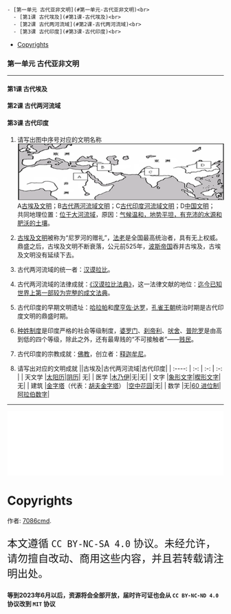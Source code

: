 
    - [第一单元 古代亚非文明](#第一单元-古代亚非文明)<br>
      - [第1课 古代埃及](#第1课-古代埃及)<br>
      - [第2课 古代两河流域](#第2课-古代两河流域)<br>
      - [第3课 古代印度](#第3课-古代印度)<br>
- [Copyrights](#copyrights)<br>

<div class="divider"></div>


<style>
main {
  /* font-family: "仿宋" !important */
}
</style>
### 第一单元 古代亚非文明

---

#### 第1课 古代埃及

#### 第2课 古代两河流域

#### 第3课 古代印度

1. 请写出图中序号对应的文明名称
    ![wh-1-1.png](/assets/wh-1-1.png)
    A<u>古埃及文明</u>；B<u>古代两河流域文明</u>；C<u>古代印度河流域文明</u>；D<u>中国文明</u>；<br>
    共同地理位置：<u>位于大河流域</u>，原因：<u>气候温和，地势平坦，有充沛的水源和肥沃的土壤</u>。

2. <u>古埃及文明</u>被称为“尼罗河的赠礼”，<u>法老</u>是全国最高统治者，具有无上权威。鼎盛之后，古埃及文明不断衰落，公元前525年，<u>波斯帝国</u>吞并古埃及，古埃及文明没有延续下去。

3. 古代两河流域的统一者：<u>汉谟拉比</u>。

4. 古代两河流域的法律成就：<u>《汉谟拉比法典》</u>，这一法律文献的地位：<u>迄今已知世界上第一部较为完整的成文法典</u>。

5. 古代印度的早期文明遗址：<u>哈拉帕</u>和<u>摩亨佐·达罗</u>，<u>孔雀王朝</u>统治时期是古代印度文明的鼎盛时期。

6. <u>种姓制度</u>是印度严格的社会等级制度，<u>婆罗门</u>、<u>刹帝利</u>、<u>吠舍</u>、<u>普陀罗</u>是由高到低的四个等级，除此之外，还有最卑贱的“不可接触者”——<u>贱民</u>。

7. 古代印度的宗教成就：<u>佛教</u>，创立者：<u>释迦牟尼</u>。

8. 请写出对应的文明成就
    ||古埃及|古代两河流域|古代印度|
    | :----: | :-: | :-: | :-: |
    | 天文学 |<u>太阳历</u>|<u>阴历</u>| 无|
    | 医学   |<u>木乃伊</u>|无|无|
    | 文字   |<u>象形文字</u>|<u>楔形文字</u>|无|
    | 建筑   |<u>金字塔</u>（代表：<u>胡夫金字塔</u>） |<u>空中花园</u>|无|
    | 数学   |无|<u>60 进位制</u>|<u>阿拉伯数字</u>|


---

<iframe src="/assets/summaries-blank/hw-1-1.pdf" frameborder="0" width="100%" type="application/pdf"></iframe>

<div class="divider"></div>

<div class="divider"></div>

# Copyrights

作者: [7086cmd](https://github.com/7086cmd).<br>

<p style="font-size: 24px">
本文遵循 <code>CC BY-NC-SA 4.0</code> 协议。未经允许，请勿擅自改动、商用这些内容，并且若转载请注明出处。
</p>

**等到2023年6月以后，资源将会全部开放，届时许可证也会从 `CC BY-NC-ND 4.0` 协议改到 `MIT` 协议**
